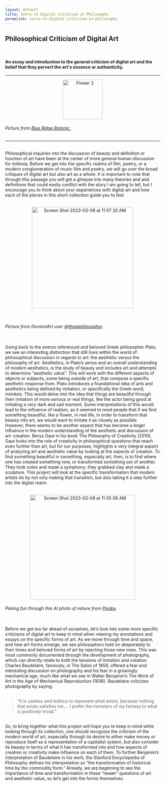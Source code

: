 ```yaml
---
layout: default
title: Intro to Digital Criticism in Philosophy
permalink: intro-to-digital-criticism-in-philosophy
---
```

<!-- Add an essay or interpretive material below this line,
using HTML or markdown.  Do not modify this file above this line -->
<h2> Philosophical Criticism of Digital Art </h2>
<br>
<h4> An essay and introduction to the general criticism of digital art and the belief that they pervert the art's essence or authenticity. </h4>
<hr>
<p style="text-align:center;"><img src="https://user-images.githubusercontent.com/122332459/218544683-1c76dfec-9de0-4160-aa3c-d8334147c676.png" alt="Flower 2" width="129"/></p>
<h6> Picture from <a href="https://www.blueridgebotanic.com/blog/florilegium">Blue Ridge Botanic.</a></h6>
<hr>
<br>
Philosophical inquiries into the discussion of beauty and definition or function of art have been at the center of more general human discussion for millenia. Before we get into the specific realms of film, poetry, or a modern conglomeration of music film and poetry, we will go over the broad critiques of digital art but also art as a whole. It is important to note that through this passage you will get a glimpse into many theories and and definitions that could easily conflict with the story I am going to tell, but I encourage you to think about your experiences with digital art and how each of the pieces in this short collection guide you to feel. 
<br>
<br>
<p style="text-align:center;"><img width="330" alt="Screen Shot 2023-03-08 at 11 07 20 AM" src="https://user-images.githubusercontent.com/122332459/223781743-12c7cb5d-e37a-4bb7-96d6-03770de5ae32.png"></p>
<br>
<h6> Picture from DeviantArt user @<a href="https://www.deviantart.com/theaiphilosopher/art/Aristotle-and-Plato-just-chillin-932224981">theaiphilosopher</a>.</h6>
<br>
Going back to the everso referenced and beloved Greek philosopher Plato, we see an interesting distinction that still lives within the world of philosophical discussion in regards to art: the aesthetic versus the philosophy of art. Aesthetics, in Plato’s sense and an overall understanding of modern aesthetics, is the study of beauty and includes art and attempts to determine “aesthetic value”. This will work with the different aspects of objects or subjects, some being outside of art, that compose a specific aesthetic response from. Plato introduces a foundational idea of arts and aesthetics being defined by imitation, or specifically the Greek word, mimêsis. This would delve into the idea that things are beautiful through their imitation of more serious or real things, like the actor being good at imitating a very dark and sad moment. Some interpretations of this would lead to the influence of realism, as it seemed to most people that if we find something beautiful, like a flower, in real life, in order to transform that beauty into art, we would want to imitate it as closely as possible. 
<br>
However, there seems to be another aspect that has become a larger influence in the modern understanding of the aesthetic and discussion of art: creation. Berys Gaut in his book The Philosophy of Creativity (2010), Gaut looks into the role of creativity in philosophical questions that reach even further than art, but for our purposes, highlights a very integral aspect of analyzing art and aesthetic value by looking at the aspects of creation. To find something beautiful in something, especially art, then, is to find where one has created something new, or transformed something out of another. They took notes and made a symphony; they grabbed clay and made a sculpture. This project will look at the specific transformation that modern artists do by not only making that transition, but also taking it a step further into the digital realm.
<br>
<br>
<p style="text-align:center;"><img width="342" alt="Screen Shot 2023-03-08 at 11 05 06 AM" src="https://user-images.githubusercontent.com/122332459/223783344-fc6c734a-ffa9-4e59-a6fb-420c6ca9085a.png"></p>
<h6>Poking fun through this AI photo of nature from <a href="https://pixabay.com/photos/ai-generated-fantasy-nature-7516295/">Pixaby</a>.</h6>
<br>
Before we get too far ahead of ourselves, let’s look into some more specific criticisms of digital art to keep in mind when viewing my annotations and essays on the specific forms of art. As we move through time and space, and new art-forms emerge, we see philosophers hold on desperately to their times and beloved forms of art by rejecting those new ones. This was most commonly documented through the development of photography, which can directly relate to both the tensions of imitation and creation. Charles Baudelaire, famously, in The Salon of 1859, offered a fear and interesting discussion on photography and his fear in a growingly mechanical age, much like what we see in Walter Benjamin’s The Work of Art in the Age of Mechanical Reproduction (1936). Baudelaire criticizes photography by saying:
<br>
<br>
<blockquote>“It is useless and tedious to represent what exists, because nothing that exists satisfies me….  I prefer the monsters of my fantasy to what is positively trivial.”</blockquote>
<br>
So, to bring together what this project will hope you to keep in mind while looking through its collection, one should recognize the criticism of the modern world of art, especially through its desire to either make money or reproduce itself as a representation of a capitalist system, but also consider its beauty in terms of what it has transformed into and how aspects of creation or creativity make influence on each of them. To further Benjamin’s interpretation of Baudelaire in his work, the Stanford Encyclopedia of Philosophy defines his interpretation as “the transformation of historical time by the commodity form.” Already, we are beginning to see the importance of time and transformation in these “newer” questions of art and aesthetic value, so let’s get into the forms themselves.
